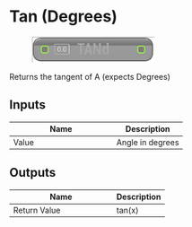 # Tan (Degrees)

<div align="left" data-full-width="false">

<figure><img src="../../../../.gitbook/assets/Tan_(Degrees).png" alt=""><figcaption></figcaption></figure>

</div>

Returns the tangent of A (expects Degrees)

## Inputs

<table><thead><tr><th width="170">Name</th><th>Description</th></tr></thead><tbody><tr><td>Value</td><td>Angle in degrees</td></tr></tbody></table>

## Outputs

<table><thead><tr><th width="170">Name</th><th>Description</th></tr></thead><tbody><tr><td>Return Value</td><td>tan(x)</td></tr></tbody></table>

